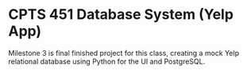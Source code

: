 # CPTS 451 Database System (Yelp App)
Milestone 3 is final finished project for this class, creating a mock Yelp relational database using Python for the UI and PostgreSQL. 
